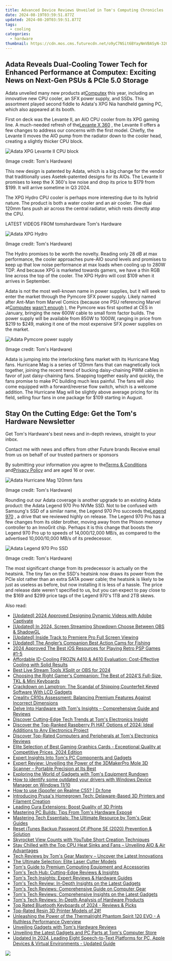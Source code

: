 ```yaml
---
title: Advanced Device Reviews Unveiled in Tom's Computing Chronicles
date: 2024-08-19T03:59:51.877Z
updated: 2024-08-20T03:59:51.877Z
tags:
  - cooling
categories:
  - hardware
thumbnail: https://cdn.mos.cms.futurecdn.net/o9yC7NSit6BYayNmVBASyN-320-80.jpg
---
```


## Adata Reveals Dual-Cooling Tower Tech for Enhanced Performance at Computex: Exciting News on Next-Gen PSUs & PCIe 5.0 Storage

Adata unveiled many new products at[Computex](https://www.tomshardware.com/tag/computex) this year, including an innovative new CPU cooler, an SFX power supply, and SSDs. This assortment played second fiddle to Adata's XPG Nia handheld gaming PC, which also appeared at its booth.

 First on deck was the Levante II, an AIO CPU cooler from its XPG gaming line. A much-needed refresh of the[Levante X 360](https://www.tomshardware.com/pc-components/cooling/xpg-levante-x-360) , the Levante II offers a few changes to address our concerns with the first model. Chiefly, the Levante II moves the AIO pump from the radiator down to the cooler head, creating a slightly thicker CPU block.

![Adata XPG Levante II CPU block](https://cdn.mos.cms.futurecdn.net/P5zekEaAKNkwd5vJYNpgPg-320-80.jpg)

 (Image credit: Tom's Hardware)

 This new design is patented by Adata, which is a big change for the vendor that traditionally uses Asetek-patented designs for its AIOs. The Levante II promises to keep the X 360's low noise and drop its price to $179 from $199\. It will arrive sometime in Q3 2024.

 The XPG Hydro CPU cooler is perhaps more interesting due to its hybrid nature. The product is both a water cooler and an air cooler. The dual 120mm fans push air across the central radiator, which rests directly atop the CPU.

 LATEST VIDEOS FROM tomshardware Tom's Hardware

![Adata XPG Hydro](https://cdn.mos.cms.futurecdn.net/2epuSdqRU5P9v2A6a65X84-320-80.jpg)

 (Image credit: Tom's Hardware)

 The Hydro promises to be worth the novelty. Reading only 28 dB at max performance, the cooler approaches pure-AIO sound levels and promises to keep up that low noise performance at max loads when cooling up to 280W TDP. And because XPG is marketed towards gamers, we have a thin RGB line across the top of the cooler. The XPG Hydro will cost $109 when it arrives in September.

 Adata is not the most well-known name in power supplies, but it will seek to enter the market through the Pymcore SFX power supply. Likely named after Ant-Man from Marvel Comics (because one PSU referencing Marvel at[Computex](https://www.tomshardware.com/tag/computex) [wasn't enough](https://www.tomshardware.com/pc-components/power-supplies/asus-brings-the-lightning-with-hammer-shaped-mjolnir-ups-innovative-thor-psus) ), the Pymcore was first spotted at CES in January, bringing the new 600W cable to small form factor builds. The power supply will be available from 850W to 1000W, ranging in price from $219 to $249, making it one of the most expensive SFX power supplies on the market.

![Adata Pymcore power supply](https://cdn.mos.cms.futurecdn.net/qPQRW2GHswE7moBWws8D5M-320-80.jpg)

 (Image credit: Tom's Hardware)

 Adata is jumping into the interlocking fans market with its Hurricane Mag fans. Hurricane Mag is a series of 120mm fans that can magnetically lock together, joining the recent trend of bucking daisy-chaining PWM cables in favor of just daisy-chaining fans. Snapping together easily and quickly, the fans promise to make PC building much less painful. The fans will also come equipped with a forward/reverse flow switch, which is a welcome addition. The Hurricane Mag will be slightly above average pricing for its field, selling four fans in one package for $109 starting in August.

## Stay On the Cutting Edge: Get the Tom's Hardware Newsletter

 Get Tom's Hardware's best news and in-depth reviews, straight to your inbox.

 Contact me with news and offers from other Future brands  Receive email from us on behalf of our trusted partners or sponsors

 By submitting your information you agree to the[Terms & Conditions](https://futureplc.com/terms-conditions/) and[Privacy Policy](https://futureplc.com/privacy-policy/) and are aged 16 or over.

![Adata Hurricane Mag 120mm fans](https://cdn.mos.cms.futurecdn.net/j5W4MPdnv9Dn6YaYahutuC-320-80.jpg)

 (Image credit: Tom's Hardware)

 Rounding out our Adata coverage is another upgrade to an existing Adata product: the Adata Legend 970 Pro NVMe SSD. Not to be confused with Samsung's SSD of a similar name, the Legend 970 Pro succeeds the[Legend 970](https://www.tomshardware.com/pc-components/ssds/adata-legend-970-ssd-review) , a drive that we reviewed highly on release. The Legend 970 Pro has a few changes from its older brother, moving away from the Phison memory controller to an InnoGrit chip. Perhaps it is this change that boosts the Legend 970 Pro up to speeds of 14,000/12,000 MB/s, as compared to the advertised 10,000/10,000 MB/s of its predecessor.

![Adata Legend 970 Pro SSD](https://cdn.mos.cms.futurecdn.net/4eK59fFGUNm8NkfJqNZCTg-320-80.jpg)

 (Image credit: Tom's Hardware)

 The most significant change from its predecessor is actually on the heatsink. The tiny fan on the SSD's heatsink now draws its power from the PCIe slot rather than an extra SATA power cable; the heatsink is likely to be just as useless as before, but now installing it is less of a hassle. The price and release date weren't specified to us, but you can expect to pay close to the $169 and $299 price tags of the Legend 970's 1TB and 2TB skews.


<ins class="adsbygoogle"
     style="display:block"
     data-ad-format="autorelaxed"
     data-ad-client="ca-pub-7571918770474297"
     data-ad-slot="1223367746"></ins>



<ins class="adsbygoogle"
     style="display:block"
     data-ad-client="ca-pub-7571918770474297"
     data-ad-slot="8358498916"
     data-ad-format="auto"
     data-full-width-responsive="true"></ins>

<span class="atpl-alsoreadstyle">Also read:</span>
<div><ul>
<li><a href="https://desktop-recording.techidaily.com/updated-2024-approved-designing-dynamic-videos-with-adobe-captivate/"><u>[Updated] 2024 Approved  Designing Dynamic Videos with Adobe Captivate</u></a></li>
<li><a href="https://screen-capture.techidaily.com/updated-in-2024-screen-streaming-showdown-choose-between-obs-and-shadowgl/"><u>[Updated] In 2024, Screen Streaming Showdown  Choose Between OBS & ShadowGL</u></a></li>
<li><a href="https://fox-http.techidaily.com/updated-inside-track-to-premiere-pro-full-screen-viewing/"><u>[Updated] Inside Track to Premiere Pro Full Screen Viewing</u></a></li>
<li><a href="https://some-skills.techidaily.com/updated-the-anglers-companion-best-action-cams-for-fishing/"><u>[Updated] The Angler’s Companion  Best Action Cams for Fishing</u></a></li>
<li><a href="https://screen-mirroring-recording.techidaily.com/2024-approved-the-best-ios-resources-for-playing-retro-psp-games-1-5/"><u>2024 Approved  The Best iOS Resources for Playing Retro PSP Games #1-5</u></a></li>
<li><a href="https://hardware-tips.techidaily.com/affordable-id-cooling-frozn-a410-and-a610-evaluation-cost-effective-cooling-with-solid-results/"><u>Affordable ID-Cooling FROZN A410 & A610 Evaluation: Cost-Effective Cooling with Solid Results</u></a></li>
<li><a href="https://extra-resources.techidaily.com/best-live-stream-tools-xsplit-or-obs-for-2024/"><u>Best Live Stream Tools  XSplit or OBS for 2024</u></a></li>
<li><a href="https://hardware-tips.techidaily.com/choosing-the-right-gamers-companion-the-best-of-2024s-full-size-tkl-and-mini-keyboards/"><u>Choosing the Right Gamer's Companion: The Best of 2024’S Full-Size, TKL & Mini Keyboards</u></a></li>
<li><a href="https://hardware-tips.techidaily.com/crackdown-on-lamptron-the-scandal-of-shipping-counterfeit-keyed-software-with-lcd-gadgets/"><u>Crackdown on Lamptron: The Scandal of Shipping Counterfeit Keyed Software With LCD Gadgets</u></a></li>
<li><a href="https://hardware-tips.techidaily.com/creality-cr10s-assessment-balancing-premium-features-against-incorrect-dimensions/"><u>Creality CR10s Assessment: Balancing Premium Features Against Incorrect Dimensions</u></a></li>
<li><a href="https://hardware-tips.techidaily.com/delve-into-hardware-with-toms-insights-comprehensive-guide-and-reviews/"><u>Delve Into Hardware with Tom's Insights – Comprehensive Guide and Reviews</u></a></li>
<li><a href="https://hardware-tips.techidaily.com/discover-cutting-edge-tech-trends-at-toms-electronics-insight/"><u>Discover Cutting-Edge Tech Trends at Tom's Electronics Insight</u></a></li>
<li><a href="https://hardware-tips.techidaily.com/discover-the-top-ranked-raspberry-pi-hat-options-of-2024-ideal-additions-to-any-electronics-project/"><u>Discover the Top-Ranked Raspberry Pi HAT Options of 2024: Ideal Additions to Any Electronics Project</u></a></li>
<li><a href="https://hardware-tips.techidaily.com/discover-top-rated-computers-and-peripherals-at-toms-electronics-reviews/"><u>Discover Top-Rated Computers and Peripherals at Tom's Electronics Reviews</u></a></li>
<li><a href="https://hardware-tips.techidaily.com/elite-selection-of-best-gaming-graphics-cards-exceptional-quality-at-competitive-prices-2024-edition/"><u>Elite Selection of Best Gaming Graphics Cards - Exceptional Quality at Competitive Prices, 2024 Edition</u></a></li>
<li><a href="https://hardware-tips.techidaily.com/expert-insights-into-toms-pc-components-and-gadgets/"><u>Expert Insights Into Tom's PC Components and Gadgets</u></a></li>
<li><a href="https://hardware-tips.techidaily.com/expert-review-unveiling-the-power-of-the-3dmakerpro-mole-3d-scanner-portable-precision-at-its-best/"><u>Expert Review: Unveiling the Power of the 3DMakerPro Mole 3D Scanner – Portable Precision at Its Best</u></a></li>
<li><a href="https://hardware-tips.techidaily.com/exploring-the-world-of-gadgets-with-toms-equipment-rundown/"><u>Exploring the World of Gadgets with Tom's Equipment Rundown</u></a></li>
<li><a href="https://blog-min.techidaily.com/how-to-identify-some-outdated-your-drivers-with-windows-device-manager-on-windows-1110-by-drivereasy-guide/"><u>How to identify some outdated your drivers with Windows Device Manager on Windows 11/10</u></a></li>
<li><a href="https://pokemon-go-android.techidaily.com/how-to-use-ispoofer-on-realme-c55-drfone-by-drfone-virtual-android/"><u>How to use iSpoofer on Realme C55? | Dr.fone</u></a></li>
<li><a href="https://hardware-tips.techidaily.com/introducing-prusas-homegrown-tech-delaware-based-3d-printers-and-filament-creation/"><u>Introducing Prusa's Homegrown Tech: Delaware-Based 3D Printers and Filament Creation</u></a></li>
<li><a href="https://hardware-tips.techidaily.com/leading-cura-extensions-boost-quality-of-3d-prints/"><u>Leading Cura Extensions: Boost Quality of 3D Prints</u></a></li>
<li><a href="https://hardware-tips.techidaily.com/mastering-pc-builds-tips-from-toms-hardware-expose/"><u>Mastering PC Builds: Tips From Tom's Hardware Exposé</u></a></li>
<li><a href="https://hardware-tips.techidaily.com/mastering-tech-essentials-the-ultimate-resource-by-toms-gear-guides/"><u>Mastering Tech Essentials: The Ultimate Resource by Tom's Gear Guides</u></a></li>
<li><a href="https://ios-unlock.techidaily.com/reset-itunes-backup-password-of-iphone-se-2020-prevention-and-solution-by-drfone-ios/"><u>Reset iTunes Backup Password Of iPhone SE (2020) Prevention & Solution</u></a></li>
<li><a href="https://youtube-webster.techidaily.com/cket-view-counts-with-youtube-short-creation-techniques/"><u>Skyrocket View Counts with YouTube Short Creation Techniques</u></a></li>
<li><a href="https://hardware-tips.techidaily.com/stay-chilled-with-the-top-cpu-heat-sinks-and-fans-unveiling-aio-and-air-advantages/"><u>Stay Chilled with the Top CPU Heat Sinks and Fans – Unveiling AIO & Air Advantages</u></a></li>
<li><a href="https://hardware-tips.techidaily.com/tech-reviews-by-toms-gear-mastery-uncover-the-latest-innovations/"><u>Tech Reviews by Tom's Gear Mastery – Uncover the Latest Innovations</u></a></li>
<li><a href="https://hardware-tips.techidaily.com/the-ultimate-selection-elite-laser-cutter-models/"><u>The Ultimate Selection: Elite Laser Cutter Models</u></a></li>
<li><a href="https://hardware-tips.techidaily.com/toms-guide-to-premium-computing-equipment-and-accessories/"><u>Tom's Guide to Premium Computing Equipment and Accessories</u></a></li>
<li><a href="https://hardware-tips.techidaily.com/toms-tech-hub-cutting-edge-reviews-and-insights/"><u>Tom's Tech Hub: Cutting-Edge Reviews & Insights</u></a></li>
<li><a href="https://hardware-tips.techidaily.com/toms-tech-insights-expert-reviews-and-hardware-guides/"><u>Tom's Tech Insights: Expert Reviews & Hardware Guides</u></a></li>
<li><a href="https://hardware-tips.techidaily.com/toms-tech-review-in-depth-insights-on-the-latest-gadgets/"><u>Tom's Tech Review: In-Depth Insights on the Latest Gadgets</u></a></li>
<li><a href="https://hardware-tips.techidaily.com/toms-tech-reviews-comprehensive-guide-on-computer-gear/"><u>Tom's Tech Reviews: Comprehensive Guide on Computer Gear</u></a></li>
<li><a href="https://hardware-tips.techidaily.com/toms-tech-reviews-comprehensive-insights-on-the-latest-gadgets/"><u>Tom's Tech Reviews: Comprehensive Insights on the Latest Gadgets</u></a></li>
<li><a href="https://hardware-tips.techidaily.com/toms-tech-reviews-in-depth-analysis-of-hardware-products/"><u>Tom's Tech Reviews: In-Depth Analysis of Hardware Products</u></a></li>
<li><a href="https://hardware-tips.techidaily.com/top-rated-bluetooth-keyboards-of-2024-reviews-and-picks/"><u>Top Rated Bluetooth Keyboards of 2024 - Reviews & Picks</u></a></li>
<li><a href="https://hardware-tips.techidaily.com/top-rated-resin-3d-printer-models-of-2/"><u>Top-Rated Resin 3D Printer Models of 2#!</u></a></li>
<li><a href="https://hardware-tips.techidaily.com/unleashing-the-power-of-the-thermalright-phantom-spirit-120-evo-a-ruthless-performance-overview/"><u>Unleashing the Power of the Thermalright Phantom Spirit 120 EVO - A Ruthless Performance Overview</u></a></li>
<li><a href="https://hardware-tips.techidaily.com/unveiling-gadgets-with-toms-hardware-reviews/"><u>Unveiling Gadgets with Tom's Hardware Reviews</u></a></li>
<li><a href="https://hardware-tips.techidaily.com/unveiling-the-latest-gadgets-and-pc-parts-at-toms-computer-store/"><u>Unveiling the Latest Gadgets and PC Parts at Tom's Computer Store</u></a></li>
<li><a href="https://voice-adjusting.techidaily.com/updated-in-2024-leading-eight-speech-to-text-platforms-for-pc-apple-devices-and-virtual-environments-updated-guide/"><u>Updated In 2024, Leading Eight Speech-to-Text Platforms for PC, Apple Devices & Virtual Environments - Updated Guide</u></a></li>
</ul></div>

<!-- affiliate ads begin -->
<a href="https://shop.copernic.com/order/checkout.php?PRODS=41033095&QTY=1&AFFILIATE=108875&CART=1"><img src="https://secure.2checkout.com/images/merchant/8d30aa96e72440759f74bd2306c1fa3d/Copernic-2023-Affiliate-728x90-Advanced-3YR.png" border="0"></a>
<!-- affiliate ads end -->